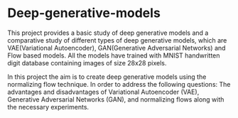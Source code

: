 # Deep-generative-models
This project provides a basic study of deep generative models and a comparative study of different types of deep generative models, which are VAE(Variational Autoencoder), GAN(Generative Adversarial Networks) and Flow based models. All the models have trained with MNIST handwritten digit database containing images of size 28x28 pixels.

In this project the aim is to create deep generative models using the normalizing flow technique. In order to address the following questions: The advantages and disadvantages of Variational Autoencoder (VAE), Generative Adversarial Networks (GAN), and normalizing flows along with the necessary experiments.
